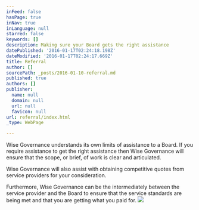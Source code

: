```yaml
---
inFeed: false
hasPage: true
inNav: true
inLanguage: null
starred: false
keywords: []
description: Making sure your Board gets the right assistance
datePublished: '2016-01-17T02:24:18.198Z'
dateModified: '2016-01-17T02:24:17.669Z'
title: Referral
author: []
sourcePath: _posts/2016-01-10-referral.md
published: true
authors: []
publisher:
  name: null
  domain: null
  url: null
  favicon: null
url: referral/index.html
_type: WebPage

---
```

Wise Governance understands its own
limits of assistance to a Board. If you require assistance to get the right
assistance then Wise Governance will ensure that the scope, or brief,
of work is clear and articulated. 

Wise Governance will also assist with
obtaining competitive quotes from  service providers for your consideration. 

Furthermore,
Wise Governance can be the intermediately between the service provider and the
Board to ensure that the service standards are being met and that you are
getting what you paid for.
![](https://s3-us-west-2.amazonaws.com/the-grid-img/p/94a0d5c692fdb3dcad0adfb88d94c828425d7040.png)
